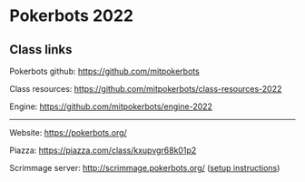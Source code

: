 # Pokerbots 2022

## Class links

Pokerbots github: https://github.com/mitpokerbots

Class resources: https://github.com/mitpokerbots/class-resources-2022

Engine: https://github.com/mitpokerbots/engine-2022

***

Website: https://pokerbots.org/

Piazza: https://piazza.com/class/kxupvgr68k01p2

Scrimmage server: http://scrimmage.pokerbots.org/ ([setup instructions](https://github.com/mitpokerbots/class-resources-2022/blob/main/Scrimmage%20Server%20Setup%20How-to.pdf))
